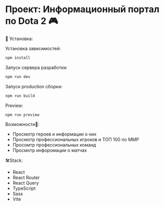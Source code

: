# Проект: Информационный портал по Dota 2 🎮

🔗 Установка:

Установка зависимостей:
```sh 
npm install
```
Запуск сервера разработки:
```sh
npm run dev
```
Запуск production сборки:
```sh
npm run build
```

Preview:
```sh
npm run preview
```
Возможности📌:
- Просмотр героев и информации о них
- Просмотр профессиональных игроков и ТОП 100 по ММР
- Просомтр профессиональных команд
- Просмотр инфоромации о матчах

🛠️Stack:
- React		
- React Router
- React Query
- TypeScript
- Sass
- Vite

